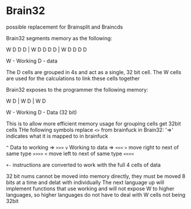 # Brain32

possible replacement for Brainsplit and Braincds

Brain32 segments memory as the following:

W D D D | W D D D D | W D D D D

W - Working
D - data

The D cells are grouped in 4s and act as a single, 32 bit cell.
The W cells are used for the calculations to link these cells together

Brain32 exposes to the programmer the following memory:

W D | W D | W D 

W - Working
D - Data (32 bit)

This is to allow more efficient memory usage for grouping cells get 32bit cells
THe following symbols replace `<>` from brainfuck in Brain32:
'=>' indicates what it is mapped to in brainfuck

`^` Data to working => `>>>`
`v` Working to data => `<<<`
`>` move right to next of same type `>>>>`
`<` move left to next of same type `<<<<`

`+-` instructions are converted to work with the full 4 cells of data

32 bit nums cannot be moved into memory directly, they must be moved 8 bits at a time and delat with individually
The next language up will implement functions that use working and will not expose W to higher languages, so higher languages do not have to deal with W cells not being 32bit